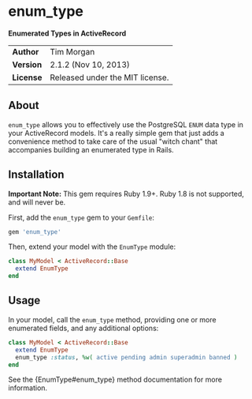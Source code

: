 enum_type
=========

**Enumerated Types in ActiveRecord**

|             |                                 |
|:------------|:--------------------------------|
| **Author**  | Tim Morgan                      |
| **Version** | 2.1.2 (Nov 10, 2013)            |
| **License** | Released under the MIT license. |

About
-----

`enum_type` allows you to effectively use the PostgreSQL `ENUM` data type in
your ActiveRecord models. It's a really simple gem that just adds a convenience
method to take care of the usual "witch chant" that accompanies building an
enumerated type in Rails.

Installation
------------

**Important Note:** This gem requires Ruby 1.9+. Ruby 1.8 is not supported, and
will never be.

First, add the `enum_type` gem to your `Gemfile`:

```` ruby
gem 'enum_type'
````

Then, extend your model with the `EnumType` module:

```` ruby
class MyModel < ActiveRecord::Base
  extend EnumType
end
````

Usage
-----

In your model, call the `enum_type` method, providing one or more enumerated
fields, and any additional options:

```` ruby
class MyModel < ActiveRecord::Base
  extend EnumType
  enum_type :status, %w( active pending admin superadmin banned )
end
````

See the {EnumType#enum_type} method documentation for more information.
